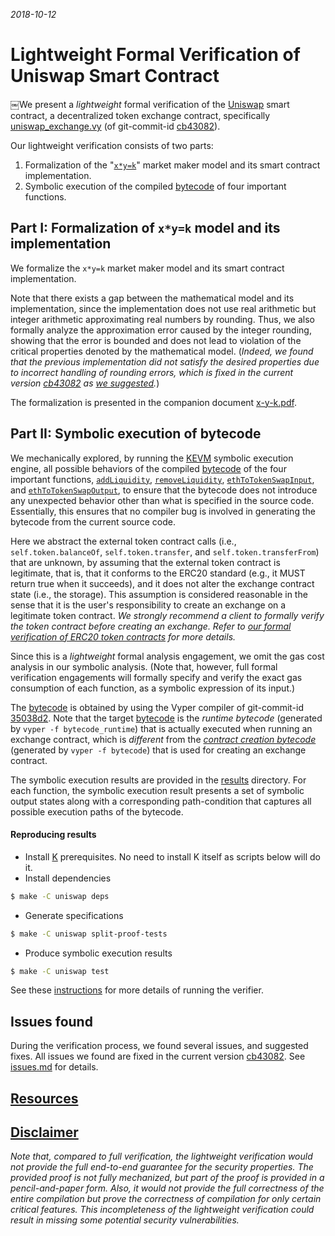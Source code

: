 *2018-10-12*

# Lightweight Formal Verification of Uniswap Smart Contract

￼We present a *lightweight* formal verification of the [Uniswap] smart contract, a decentralized token exchange contract, specifically [uniswap_exchange.vy] (of git-commit-id [cb43082]).

Our lightweight verification consists of two parts:
 1. Formalization of the "[`x*y=k`]" market maker model and its smart contract implementation.
 1. Symbolic execution of the compiled [bytecode] of four important functions.

## Part I: Formalization of `x*y=k` model and its implementation

We formalize the `x*y=k` market maker model and its smart contract implementation.

Note that there exists a gap between the mathematical model and its implementation, since the implementation does not use real arithmetic but integer arithmetic approximating real numbers by rounding.  Thus, we also formally analyze the approximation error caused by the integer rounding, showing that the error is bounded and does not lead to violation of the critical properties denoted by the mathematical model.  (*Indeed, we found that the previous implementation did not satisfy the desired properties due to incorrect handling of rounding errors, which is fixed in the current version [cb43082] as [we suggested][issues.md].*)

The formalization is presented in the companion document [x-y-k.pdf].

## Part II: Symbolic execution of bytecode

We mechanically explored, by running the [KEVM] symbolic execution engine, all possible behaviors of the compiled [bytecode] of the four important functions, [`addLiquidity`], [`removeLiquidity`], [`ethToTokenSwapInput`], and [`ethToTokenSwapOutput`], to ensure that the bytecode does not introduce any unexpected behavior other than what is specified in the source code.  Essentially, this ensures that no compiler bug is involved in generating the bytecode from the current source code.

Here we abstract the external token contract calls (i.e., `self.token.balanceOf`, `self.token.transfer`, and `self.token.transferFrom`) that are unknown, by assuming that the external token contract is legitimate, that is, that it conforms to the ERC20 standard (e.g., it MUST return true when it succeeds), and it does not alter the exchange contract state (i.e., the storage).  This assumption is considered reasonable in the sense that it is the user's responsibility to create an exchange on a legitimate token contract.  *We strongly recommend a client to formally verify the token contract before creating an exchange.  Refer to [our formal verification of ERC20 token contracts][erc20] for more details.*

Since this is a *lightweight* formal analysis engagement, we omit the gas cost analysis in our symbolic analysis.  (Note that, however, full formal verification engagements will formally specify and verify the exact gas consumption of each function, as a symbolic expression of its input.)

The [bytecode] is obtained by using the Vyper compiler of git-commit-id [35038d2].  Note that the target [bytecode] is the *runtime bytecode* (generated by `vyper -f bytecode_runtime`) that is actually executed when running an exchange contract, which is *different* from the *[contract creation bytecode]* (generated by `vyper -f bytecode`) that is used for creating an exchange contract.

The symbolic execution results are provided in the [results] directory.  For each function, the symbolic execution result presents a set of symbolic output states along with a corresponding path-condition that captures all possible execution paths of the bytecode.

#### Reproducing results

* Install [K] prerequisites. No need to install K itself as scripts below will do it.
* Install dependencies
```sh
$ make -C uniswap deps
```

* Generate specifications
```sh
$ make -C uniswap split-proof-tests
```

* Produce symbolic execution results
```sh
$ make -C uniswap test
```

See these [instructions] for more details of running the verifier.

## Issues found

During the verification process, we found several issues, and suggested fixes.  All issues we found are fixed in the current version [cb43082].  See [issues.md] for details.

## [Resources](../README.md#resources)

## [Disclaimer](../README.md#disclaimer)

*Note that, compared to full verification, the lightweight verification would not provide the full end-to-end guarantee for the security properties. The provided proof is not fully mechanized, but part of the proof is provided in a pencil-and-paper form. Also, it would not provide the full correctness of the entire compilation but prove the correctness of compilation for only certain critical features. This incompleteness of the lightweight verification could result in missing some potential security vulnerabilities.*




[Uniswap]: <https://github.com/Uniswap/contracts-vyper/tree/cb4308226f07cafa445b2255b01d148e7ab6af9f>
[cb43082]: <https://github.com/Uniswap/contracts-vyper/commits/cb4308226f07cafa445b2255b01d148e7ab6af9f>
[uniswap_exchange.vy]: <https://github.com/Uniswap/contracts-vyper/blob/cb4308226f07cafa445b2255b01d148e7ab6af9f/contracts/uniswap_exchange.vy>
[x-y-k.pdf]: </uniswap/x-y-k.pdf>
[issues.md]: </uniswap/issues.md>
[results]: </uniswap/results>

[bytecode]: <https://github.com/runtimeverification/verified-smart-contracts/blob/uniswap/uniswap/code/bytes.txt>
[contract creation bytecode]: <https://github.com/Uniswap/contracts-vyper/blob/cb4308226f07cafa445b2255b01d148e7ab6af9f/bytecode/exchange.txt>

[`x*y=k`]: <https://ethresear.ch/t/improving-front-running-resistance-of-x-y-k-market-makers>

[`addLiquidity`]: <https://github.com/Uniswap/contracts-vyper/blob/cb4308226f07cafa445b2255b01d148e7ab6af9f/contracts/uniswap_exchange.vy#L41-L75>
[`removeLiquidity`]: <https://github.com/Uniswap/contracts-vyper/blob/cb4308226f07cafa445b2255b01d148e7ab6af9f/contracts/uniswap_exchange.vy#L77-L98>
[`ethToTokenSwapInput`]: <https://github.com/Uniswap/contracts-vyper/blob/cb4308226f07cafa445b2255b01d148e7ab6af9f/contracts/uniswap_exchange.vy#L145-L153>
[`ethToTokenSwapOutput`]: <https://github.com/Uniswap/contracts-vyper/blob/cb4308226f07cafa445b2255b01d148e7ab6af9f/contracts/uniswap_exchange.vy#L180-L188>

[K]: <https://github.com/kframework/k>
[KEVM]: <https://github.com/kframework/evm-semantics/tree/81bcba1a73188942fdc34979c59ee7be7253ece9>
[instructions]: </resources/instructions.md>
[erc20]: </erc20/README.md>

[35038d2]: <https://github.com/ethereum/vyper/commits/35038d20bd9946a35261c4c4fbcb27fe61e65f78>
